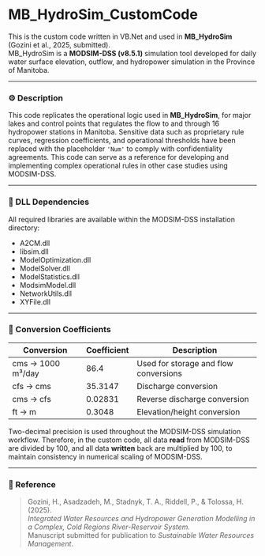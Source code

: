 # MB_HydroSim_CustomCode

This is the custom code written in VB.Net and used in **MB_HydroSim** (Gozini et al., 2025, submitted).  
MB_HydroSim is a **MODSIM-DSS (v8.5.1)** simulation tool developed for daily water surface elevation, outflow, and hydropower simulation in the Province of Manitoba.

---

### ⚙️ Description

This code replicates the operational logic used in **MB_HydroSim**, for major lakes and control points that regulates the flow to and through 16 hydropower stations in Manitoba.
Sensitive data such as proprietary rule curves, regression coefficients, and operational thresholds have been replaced with the placeholder `'Num'` to comply with confidentiality agreements.
This code can serve as a reference for developing and implementing complex operational rules in other case studies using MODSIM-DSS.

---

### 🧩 DLL Dependencies
All required libraries are available within the MODSIM-DSS installation directory:
- A2CM.dll
- libsim.dll
- ModelOptimization.dll
- ModelSolver.dll
- ModelStatistics.dll
- ModsimModel.dll
- NetworkUtils.dll
- XYFile.dll

---

### 🔢 Conversion Coefficients
| Conversion | Coefficient | Description |
|-------------|--------------|-------------|
| cms → 1000 m³/day | 86.4 | Used for storage and flow conversions |
| cfs → cms | 35.3147 | Discharge conversion |
| cms → cfs | 0.02831 | Reverse discharge conversion |
| ft → m | 0.3048 | Elevation/height conversion |

Two-decimal precision is used throughout the MODSIM-DSS simulation workflow. Therefore, in the custom code, all data **read** from MODSIM-DSS are divided by 100, and all data **written** back are multiplied by 100, to maintain consistency in numerical scaling of MODSIM-DSS.

---

### 🧾 Reference
> Gozini, H., Asadzadeh, M., Stadnyk, T. A., Riddell, P., & Tolossa, H. (2025).  
> *Integrated Water Resources and Hydropower Generation Modelling in a Complex, Cold Regions River-Reservoir System.*  
> Manuscript submitted for publication to *Sustainable Water Resources Management*.
